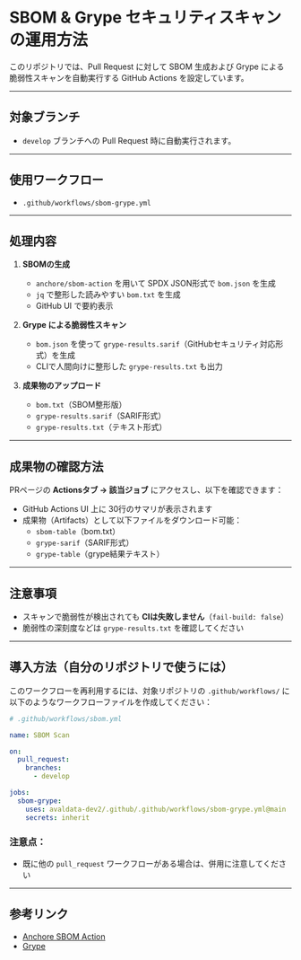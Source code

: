 # SBOM & Grype セキュリティスキャンの運用方法

このリポジトリでは、Pull Request に対して SBOM 生成および Grype による脆弱性スキャンを自動実行する GitHub Actions を設定しています。

---

## 対象ブランチ

- `develop` ブランチへの Pull Request 時に自動実行されます。

---

## 使用ワークフロー

- `.github/workflows/sbom-grype.yml`

---

## 処理内容

1. **SBOMの生成**
   - `anchore/sbom-action` を用いて SPDX JSON形式で `bom.json` を生成
   - `jq` で整形した読みやすい `bom.txt` を生成
   - GitHub UI で要約表示

2. **Grype による脆弱性スキャン**
   - `bom.json` を使って `grype-results.sarif`（GitHubセキュリティ対応形式）を生成
   - CLIで人間向けに整形した `grype-results.txt` も出力

3. **成果物のアップロード**
   - `bom.txt`（SBOM整形版）
   - `grype-results.sarif`（SARIF形式）
   - `grype-results.txt`（テキスト形式）

---

## 成果物の確認方法

PRページの **Actionsタブ → 該当ジョブ** にアクセスし、以下を確認できます：

- GitHub Actions UI 上に 30行のサマリが表示されます
- 成果物（Artifacts）として以下ファイルをダウンロード可能：
  - `sbom-table`（bom.txt）
  - `grype-sarif`（SARIF形式）
  - `grype-table`（grype結果テキスト）

---

## 注意事項

- スキャンで脆弱性が検出されても **CIは失敗しません**（`fail-build: false`）
- 脆弱性の深刻度などは `grype-results.txt` を確認してください

---

## 導入方法（自分のリポジトリで使うには）

このワークフローを再利用するには、対象リポジトリの `.github/workflows/` に以下のようなワークフローファイルを作成してください：

```yaml
# .github/workflows/sbom.yml

name: SBOM Scan

on:
  pull_request:
    branches:
      - develop

jobs:
  sbom-grype:
    uses: avaldata-dev2/.github/.github/workflows/sbom-grype.yml@main
    secrets: inherit
```

### 注意点：

- 既に他の `pull_request` ワークフローがある場合は、併用に注意してください

---

## 参考リンク

- [Anchore SBOM Action](https://github.com/anchore/sbom-action)
- [Grype](https://github.com/anchore/grype)
